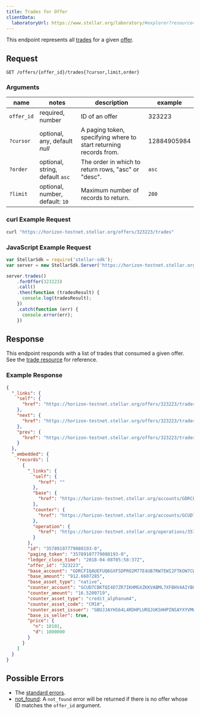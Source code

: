 ```yaml
---
title: Trades for Offer
clientData:
  laboratoryUrl: https://www.stellar.org/laboratory/#explorer?resource=trades&endpoint=for_offer
---
```


This endpoint represents all [trades](../resources/trade.md) for a given [offer](../resources/offer.md).

## Request

```
GET /offers/{offer_id}/trades{?cursor,limit,order}
```

### Arguments

| name | notes | description | example |
| ---- | ----- | ----------- | ------- |
| `offer_id` | required, number | ID of an offer | 323223 |
| `?cursor` | optional, any, default _null_ | A paging token, specifying where to start returning records from. | 12884905984 |
| `?order`  | optional, string, default `asc` | The order in which to return rows, "asc" or "desc". | `asc` |
| `?limit`  | optional, number, default: `10` | Maximum number of records to return. | `200` |

### curl Example Request

```sh
curl "https://horizon-testnet.stellar.org/offers/323223/trades"
```

### JavaScript Example Request

```js
var StellarSdk = require('stellar-sdk');
var server = new StellarSdk.Server('https://horizon-testnet.stellar.org');

server.trades()
    .forOffer(323223)
    .call()
    .then(function (tradesResult) {
      console.log(tradesResult);
    })
    .catch(function (err) {
      console.error(err);
    })
```


## Response

This endpoint responds with a list of trades that consumed a given offer. See the [trade resource](../resources/trade.md) for reference.

### Example Response
```json
{
  "_links": {
    "self": {
      "href": "https://horizon-testnet.stellar.org/offers/323223/trades?cursor=\u0026limit=10\u0026order=asc"
    },
    "next": {
      "href": "https://horizon-testnet.stellar.org/offers/323223/trades?cursor=35789107779080193-0\u0026limit=10\u0026order=asc"
    },
    "prev": {
      "href": "https://horizon-testnet.stellar.org/offers/323223/trades?cursor=35789107779080193-0\u0026limit=10\u0026order=desc"
    }
  },
  "_embedded": {
    "records": [
      {
        "_links": {
          "self": {
            "href": ""
          },
          "base": {
            "href": "https://horizon-testnet.stellar.org/accounts/GDRCFIQAUEFUQ6GXF5DPRO2M77E4UB7RW7EWI2FTKOW7CWYKZCHSI75K"
          },
          "counter": {
            "href": "https://horizon-testnet.stellar.org/accounts/GCUD7CBKTQI4D7ZR7IKHMGXZKKVABML7XFBHV4AIYBOEN5UQFZ5DSPPT"
          },
          "operation": {
            "href": "https://horizon-testnet.stellar.org/operations/35789107779080193"
          }
        },
        "id": "35789107779080193-0",
        "paging_token": "35789107779080193-0",
        "ledger_close_time": "2018-04-08T05:58:37Z",
        "offer_id": "323223",
        "base_account": "GDRCFIQAUEFUQ6GXF5DPRO2M77E4UB7RW7EWI2FTKOW7CWYKZCHSI75K",
        "base_amount": "912.6607285",
        "base_asset_type": "native",
        "counter_account": "GCUD7CBKTQI4D7ZR7IKHMGXZKKVABML7XFBHV4AIYBOEN5UQFZ5DSPPT",
        "counter_amount": "16.5200719",
        "counter_asset_type": "credit_alphanum4",
        "counter_asset_code": "CM10",
        "counter_asset_issuer": "GBUJJAYHS64L4RDHPLURQJUKSHHPINSAYXYVMWPEF4LECHDKB2EFMKBX",
        "base_is_seller": true,
        "price": {
          "n": 18101,
          "d": 1000000
        }
      }
    ]
  }
}
```

## Possible Errors

- The [standard errors](../errors.md#Standard-Errors).
- [not_found](../errors/not-found.md): A `not_found` error will be returned if there is no offer whose ID matches the `offer_id` argument.

